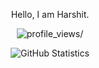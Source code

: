 <p align=center>Hello, I am Harshit.</p>
<p align="center"> <img src="https://komarev.com/ghpvc/?username=hrshtv" alt=profile_views/> </p>

<p align=center>
  <!-- 
  <a href="https://hrshtv.github.io"><img src="https://hrshtv.github.io/assets/readme_icons/website.svg" width="30px"></a> &ensp;
  <a href="https://linkedin.com/in/harshit-varma/"><img src="https://hrshtv.github.io/assets/readme_icons/linkedin.svg" width="30px"></a> &ensp;
  <a href="mailto:harshitvarma22@outlook.com"><img src="https://hrshtv.github.io/assets/readme_icons/mail.svg" width="30px"></a> &ensp;
  <a href="https://www.kaggle.com/harshitvarma"><img src="https://hrshtv.github.io/assets/readme_icons/kaggle.svg" width="30px"></a> &ensp;
  <a href="https://stackoverflow.com/users/13492565/hrshtv"><img src="https://hrshtv.github.io/assets/readme_icons/stack-overflow.svg" width="30px"></a> &ensp;
  <a href="https://www.hackerrank.com/hrshtvrm?hr_r=1"><img src="https://hrshtv.github.io/assets/readme_icons/hackerrank.svg" width="30px"></a> &ensp;
  <a href="https://twitter.com/hrshtv"><img src="https://hrshtv.github.io/assets/readme_icons/twitter.svg" width="30px"></a> &ensp;
  <a href="https://www.instagram.com/hrshtvrm/"><img src="https://hrshtv.github.io/assets/readme_icons/instagram.svg" width="30px"></a>
  <br><br>
  -->
  <img alt="GitHub Statistics" src="https://github-readme-stats.vercel.app/api?username=hrshtv&show_icons=true&title_color=fff&icon_color=79ff97&text_color=9f9f9f&bg_color=151515">
<!--   <br><br>
  <img src=https://visitor-badge.glitch.me/badge?page_id=hrshtv.hrshtv> -->
</p>
